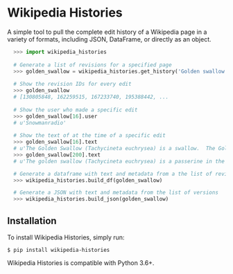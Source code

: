 # Wikipedia Histories

A simple tool to pull the complete edit history of a Wikipedia page in a variety of formats, including JSON, DataFrame, or directly as an object.

```python
  >>> import wikipedia_histories
  
  # Generate a list of revisions for a specified page
  >>> golden_swallow = wikipedia_histories.get_history('Golden swallow')
  
  # Show the revision IDs for every edit
  >>> golden_swallow
  # [130805848, 162259515, 167233740, 195388442, ...
  
  # Show the user who made a specific edit
  >>> golden_swallow[16].user
  # u'Snowmanradio'
  
  # Show the text of at the time of a specific edit
  >>> golden_swallow[16].text
  # u'The Golden Swallow (Tachycineta euchrysea) is a swallow.  The Golden Swallow formerly'...
  >>> golden_swallow[200].text
  # u'The golden swallow (Tachycineta euchrysea) is a passerine in the swallow family'...

  # Generate a dataframe with text and metadata from a the list of revisions
  >>> wikipedia_histories.build_df(golden_swallow)

  # Generate a JSON with text and metadata from the list of versions
  >>> wikipedia_histories.build_json(golden_swallow)
```


## Installation

To install Wikipedia Histories, simply run:

```
$ pip install wikipedia-histories
```

Wikipedia Histories is compatible with Python 3.6+.